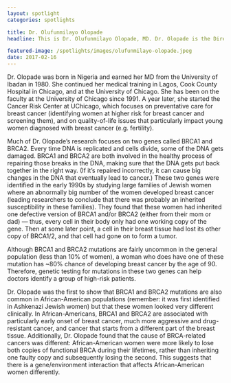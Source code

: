 ```yaml
---
layout: spotlight
categories: spotlights

title: Dr. Olufunmilayo Olopade
headline: This is Dr. Olufunmilayo Olopade, MD. Dr. Olopade is the Director of the Center for Clinical Cancer Genetics at the University of Chicago. She was a recipient of the MacArthur Foundation “Genius” Fellowship and is a leading expert in personalized risk assessment for breast cancer.

featured-image: /spotlights/images/olufunmilayo-olopade.jpeg
date: 2017-02-16
---
```


Dr. Olopade was born in Nigeria and earned her MD from the University of Ibadan in 1980. She continued her medical training in Lagos, Cook County Hospital in Chicago, and at the University of Chicago. She has been on the faculty at the University of Chicago since 1991. A year later, she started the Cancer Risk Center at UChicago, which focuses on preventative care for breast cancer (identifying women at higher risk for breast cancer and screening them), and on quality-of-life issues that particularly impact young women diagnosed with breast cancer (e.g. fertility).

Much of Dr. Olopade’s research focuses on two genes called BRCA1 and BRCA2. Every time DNA is replicated and cells divide, some of the DNA gets damaged. BRCA1 and BRCA2 are both involved in the healthy process of repairing those breaks in the DNA, making sure that the DNA gets put back together in the right way. (If it’s repaired incorrectly, it can cause big changes in the DNA that eventually lead to cancer.) These two genes were identified in the early 1990s by studying large families of Jewish women where an abnormally big number of the women developed breast cancer (leading researchers to conclude that there was probably an inherited susceptibility in these families). They found that these women had inherited one defective version of BRCA1 and/or BRCA2 (either from their mom or dad) — thus, every cell in their body only had one working copy of the gene. Then at some later point, a cell in their breast tissue had lost its other copy of BRCA1/2, and that cell had gone on to form a tumor.

Although BRCA1 and BRCA2 mutations are fairly uncommon in the general population (less than 10% of women), a woman who does have one of these mutation has ~80% chance of developing breast cancer by the age of 90. Therefore, genetic testing for mutations in these two genes can help doctors identify a group of high-risk patients.

Dr. Olopade was the first to show that BRCA1 and BRCA2 mutations are also common in African-American populations (remember: it was first identified in Ashkenazi Jewish women) but that these women looked very different clinically. In African-Americans, BRCA1 and BRCA2 are associated with particularly early onset of breast cancer, much more aggressive and drug-resistant cancer, and cancer that starts from a different part of the breast tissue. Additionally, Dr. Olopade found that the cause of BRCA-related cancers was different: African-American women were more likely to lose both copies of functional BRCA during their lifetimes, rather than inheriting one faulty copy and subsequently losing the second. This suggests that there is a gene/environment interaction that affects African-American women differently. 
